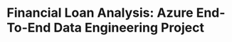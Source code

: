 <!DOCTYPE html>
<html lang="en">
<head>
    <meta charset="UTF-8">
    <meta name="viewport" content="width=device-width, initial-scale=1.0">

</head>
<body>
    <h1>Financial Loan Analysis: Azure End-To-End Data Engineering Project</h1>
    <!-- Your content goes here -->
</body>
</html>
